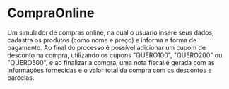 # CompraOnline
Um simulador de compras online, na qual o usuário insere seus dados, cadastra os produtos (como nome e preço) e informa a forma de pagamento. 
Ao final do processo é possível adicionar um cupom de desconto na compra, utilizando os cupons "QUERO100", "QUERO200" ou "QUERO500", 
e ao finalizar a compra, uma nota fiscal é gerada com as informações fornecidas e o valor total da compra com os descontos e parcelas.
